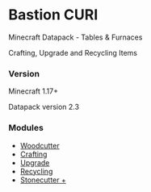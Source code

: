 # Bastion CURI

Minecraft Datapack - Tables & Furnaces

Crafting, Upgrade and Recycling Items


### Version
Minecraft 1.17+

Datapack version 2.3


### Modules
- [Woodcutter](https://github.com/bastion-gaming/Bastion-CURI/tree/main/woodcutter)
- [Crafting](https://github.com/bastion-gaming/Bastion-CURI/tree/main/crafting)
- [Upgrade](https://github.com/bastion-gaming/Bastion-CURI/tree/main/upgrade)
- [Recycling](https://github.com/bastion-gaming/Bastion-CURI/tree/main/recycling)
- [Stonecutter +](https://github.com/bastion-gaming/Bastion-CURI/tree/main/stonecutter%2B)
